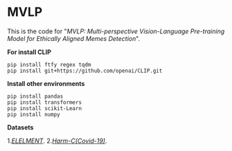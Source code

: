 # MVLP
This is the code for "*MVLP: Multi-perspective Vision-Language Pre-training Model for Ethically Aligned Memes Detection*".

 **For install CLIP**
```
pip install ftfy regex tqdm
pip install git+https://github.com/openai/CLIP.git
```
 **Install other environments** 
 ```
pip install pandas
pip install transformers
pip install scikit-Learn
pip install numpy
```
 **Datasets** 

1.*[ELELMENT](https://drive.google.com/file/d/1dxMrnyXcED-85HCcQiA_d5rr8acwl6lp/view)*.
2.*[Harm-C(Covid-19)](https://drive.google.com/file/d/1dxMrnyXcED-85HCcQiA_d5rr8acwl6lp/view)*.

